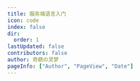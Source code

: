 ```yaml
---
title: 服务端语言入门
icon: code
index: false
dir: 
  order: 1
lastUpdated: false
contributors: false
author: 奇葩の灵梦
pageInfo: ["Author", "PageView", "Date"]
---
```


<Catalog></Catalog>